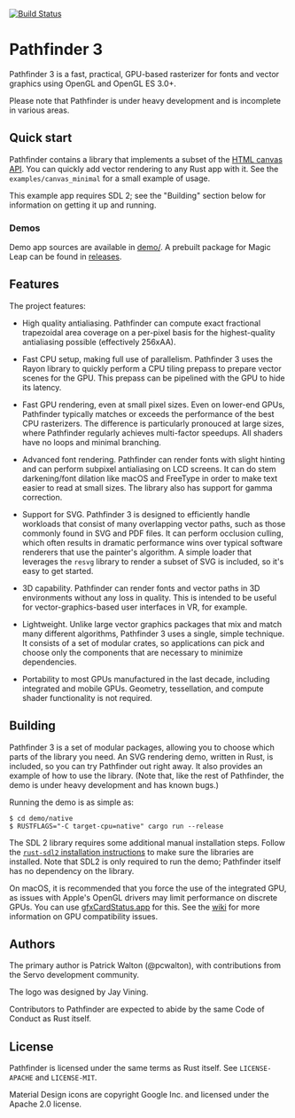 [![Build Status](https://travis-ci.org/servo/pathfinder.svg?branch=master)](https://travis-ci.org/servo/pathfinder)

# Pathfinder 3

Pathfinder 3 is a fast, practical, GPU-based rasterizer for fonts and vector graphics using OpenGL
and OpenGL ES 3.0+.

Please note that Pathfinder is under heavy development and is incomplete in various areas.

## Quick start

Pathfinder contains a library that implements a subset of the
[HTML canvas API](https://developer.mozilla.org/en-US/docs/Web/API/Canvas_API). You can quickly add
vector rendering to any Rust app with it. See the `examples/canvas_minimal` for a small example of
usage.

This example app requires SDL 2; see the "Building" section below for information on getting it up
and running.

### Demos

Demo app sources are available in [demo/](https://github.com/servo/pathfinder/tree/master/demo). A prebuilt package for Magic Leap can be found in [releases](https://github.com/servo/pathfinder/releases).

## Features

The project features:

* High quality antialiasing. Pathfinder can compute exact fractional trapezoidal area coverage on a
  per-pixel basis for the highest-quality antialiasing possible (effectively 256xAA).

* Fast CPU setup, making full use of parallelism. Pathfinder 3 uses the Rayon library to quickly
  perform a CPU tiling prepass to prepare vector scenes for the GPU. This prepass can be pipelined
  with the GPU to hide its latency.

* Fast GPU rendering, even at small pixel sizes. Even on lower-end GPUs, Pathfinder typically
  matches or exceeds the performance of the best CPU rasterizers. The difference is particularly
  pronouced at large sizes, where Pathfinder regularly achieves multi-factor speedups. All shaders
  have no loops and minimal branching.

* Advanced font rendering. Pathfinder can render fonts with slight hinting and can perform subpixel
  antialiasing on LCD screens. It can do stem darkening/font dilation like macOS and FreeType in
  order to make text easier to read at small sizes. The library also has support for gamma
  correction.

* Support for SVG. Pathfinder 3 is designed to efficiently handle workloads that consist of many
  overlapping vector paths, such as those commonly found in SVG and PDF files. It can perform
  occlusion culling, which often results in dramatic performance wins over typical software
  renderers that use the painter's algorithm. A simple loader that leverages the `resvg` library
  to render a subset of SVG is included, so it's easy to get started.

* 3D capability. Pathfinder can render fonts and vector paths in 3D environments without any loss
  in quality. This is intended to be useful for vector-graphics-based user interfaces in VR, for
  example.

* Lightweight. Unlike large vector graphics packages that mix and match many different algorithms,
  Pathfinder 3 uses a single, simple technique. It consists of a set of modular crates, so
  applications can pick and choose only the components that are necessary to minimize dependencies.

* Portability to most GPUs manufactured in the last decade, including integrated and mobile GPUs.
  Geometry, tessellation, and compute shader functionality is not required.

## Building

Pathfinder 3 is a set of modular packages, allowing you to choose which parts of the library you
need. An SVG rendering demo, written in Rust, is included, so you can try Pathfinder out right
away. It also provides an example of how to use the library. (Note that, like the rest of
Pathfinder, the demo is under heavy development and has known bugs.)

Running the demo is as simple as:

    $ cd demo/native
    $ RUSTFLAGS="-C target-cpu=native" cargo run --release

The SDL 2 library requires some additional manual installation steps. Follow the
[`rust-sdl2` installation instructions](https://github.com/Rust-SDL2/rust-sdl2#sdl20-development-libraries) to make sure the libraries are installed. Note that SDL2 is
only required to run the demo; Pathfinder itself has no dependency on the library.

On macOS, it is recommended that you force the use of the integrated GPU, as issues with Apple's
OpenGL drivers may limit performance on discrete GPUs. You can use
[gfxCardStatus.app](https://gfx.io/) for this. See the
[wiki](https://github.com/pcwalton/pathfinder/wiki/GPU-driver-compatibility) for more information
on GPU compatibility issues.

## Authors

The primary author is Patrick Walton (@pcwalton), with contributions from the Servo development
community.

The logo was designed by Jay Vining.

Contributors to Pathfinder are expected to abide by the same Code of Conduct as Rust itself.

## License

Pathfinder is licensed under the same terms as Rust itself. See `LICENSE-APACHE` and `LICENSE-MIT`.

Material Design icons are copyright Google Inc. and licensed under the Apache 2.0 license.
